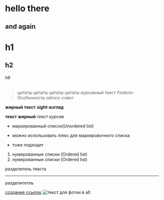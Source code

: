 hello there 
===

and again
---
# h1
## h2
###### h6
> цитаты
> цитаты
> цитаты
> цитаты
*курсивный текст*
*Feature-Особенность*
*advice-совет*


**жирный текст**
***sight-взгляд***

__текст жирный__
_текст курсив_

* маркированный список(Unordered list)
+ можно использовать плюс для маркировочного списка
- тоже подходит

1. нумерованные списки (Ordered list)
2. нумерованные списки (Ordered list)

разделитель текста
* * * ***************
разделитетль

[создание ссылок](https://github.com/andreychernetsky/MyCodeForStudy)
![текст для фотки в alt](https://vk.com/id459488160?z=photo459488160_456245188%2Fphotos459488160)